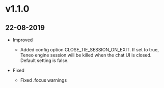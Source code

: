
# v1.1.0
## 22-08-2019
* Improved
    * Added config option CLOSE_TIE_SESSION_ON_EXIT. If set to true, Teneo engine session will be killed when the chat UI is closed. Default setting is false.

* Fixed
    * Fixed .focus warnings